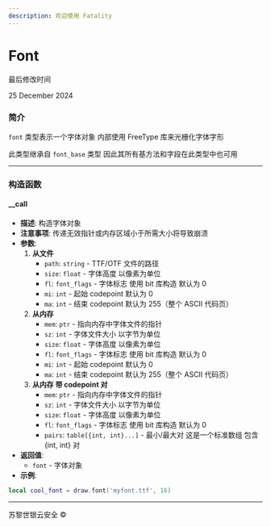 ```yaml
---
description: 欢迎使用 Fatality
---
```


# Font

最后修改时间

25 December 2024

### 简介

`font` 类型表示一个字体对象 内部使用 FreeType 库来光栅化字体字形

此类型继承自 `font_base` 类型 因此其所有基方法和字段在此类型中也可用

***

### 构造函数

#### \_\_call

* **描述**: 构造字体对象
* **注意事项**: 传递无效指针或内存区域小于所需大小将导致崩溃
* **参数**:
  1. **从文件**
     * `path`: `string` - TTF/OTF 文件的路径
     * `size`: `float` - 字体高度 以像素为单位
     * `fl`: `font_flags` - 字体标志 使用 bit 库构造 默认为 0
     * `mi`: `int` - 起始 codepoint 默认为 0
     * `ma`: `int` - 结束 codepoint 默认为 255（整个 ASCII 代码页）
  2. **从内存**
     * `mem`: `ptr` - 指向内存中字体文件的指针
     * `sz`: `int` - 字体文件大小 以字节为单位
     * `size`: `float` - 字体高度 以像素为单位
     * `fl`: `font_flags` - 字体标志 使用 bit 库构造 默认为 0
     * `mi`: `int` - 起始 codepoint 默认为 0
     * `ma`: `int` - 结束 codepoint 默认为 255（整个 ASCII 代码页）
  3. **从内存 带 codepoint 对**
     * `mem`: `ptr` - 指向内存中字体文件的指针
     * `sz`: `int` - 字体文件大小 以字节为单位
     * `size`: `float` - 字体高度 以像素为单位
     * `fl`: `font_flags` - 字体标志 使用 bit 库构造 默认为 0
     * `pairs`: `table[{int, int}...]` - 最小/最大对 这是一个标准数组 包含 {int, int} 对
* **返回值**:
  * `font` - 字体对象
* **示例**:

```lua
local cool_font = draw.font('myfont.ttf', 16)
```

***

苏黎世银云安全 ©
